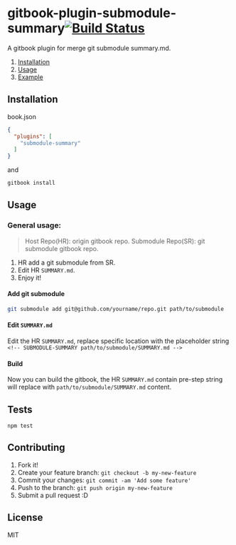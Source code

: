 # gitbook-plugin-submodule-summary[![Build Status](https://travis-ci.org/yanzhiwei147/gitbook-plugin-submodule-summary.svg?branch=master)](https://travis-ci.org/yanzhiwei147/gitbook-plugin-submodule-summary)
A gitbook plugin for merge git submodule summary.md.1. [Installation](#installation)2. [Usage](#usage)3. [Example](#example)## Installationbook.json```json{  "plugins": [    "submodule-summary"  ]}```and```shgitbook install```## Usage### General usage:

> Host Repo(HR): origin gitbook repo.
> Submodule Repo(SR): git submodule gitbook repo.

1. HR add a git submodule from SR.
2. Edit HR `SUMMARY.md`.
3. Enjoy it!

#### Add git submodule

```bash
git submodule add git@github.com/yourname/repo.git path/to/submodule
```

#### Edit `SUMMARY.md`

Edit the HR `SUMMARY.md`, replace specific location with the placeholder string `<!-- SUBMODULE-SUMMARY path/to/submodule/SUMMARY.md -->`

#### Build

Now you can build the gitbook, the HR `SUMMARY.md` contain pre-step string will replace with `path/to/submodule/SUMMARY.md` content.
## Tests    npm test## Contributing1. Fork it!2. Create your feature branch: `git checkout -b my-new-feature`3. Commit your changes: `git commit -am 'Add some feature'`4. Push to the branch: `git push origin my-new-feature`5. Submit a pull request :D## LicenseMIT